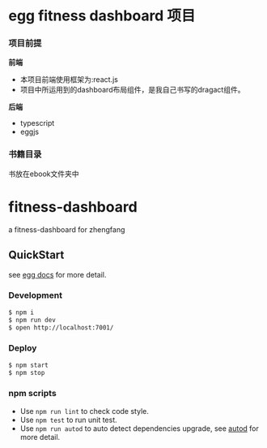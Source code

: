 # egg fitness dashboard 项目

### 项目前提

**前端**
- 本项目前端使用框架为:react.js
- 项目中所运用到的dashboard布局组件，是我自己书写的dragact组件。

**后端**
- typescript
- eggjs


### 书籍目录
书放在ebook文件夹中






# fitness-dashboard

a fitness-dashboard for zhengfang

## QuickStart

<!-- add docs here for user -->

see [egg docs][egg] for more detail.

### Development

```bash
$ npm i
$ npm run dev
$ open http://localhost:7001/
```

### Deploy

```bash
$ npm start
$ npm stop
```

### npm scripts

- Use `npm run lint` to check code style.
- Use `npm test` to run unit test.
- Use `npm run autod` to auto detect dependencies upgrade, see [autod](https://www.npmjs.com/package/autod) for more detail.


[egg]: https://eggjs.org